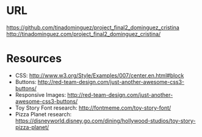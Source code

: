 # URL
https://github.com/tinadominguez/project_final2_dominguez_cristina
http://tinadominguez.com/project_final2_dominguez_cristina/

# Resources
* CSS: http://www.w3.org/Style/Examples/007/center.en.html#block
* Buttons: http://red-team-design.com/just-another-awesome-css3-buttons/
* Responsive Images: http://red-team-design.com/just-another-awesome-css3-buttons/
* Toy Story Font research: http://fontmeme.com/toy-story-font/
* Pizza Planet research: https://disneyworld.disney.go.com/dining/hollywood-studios/toy-story-pizza-planet/ 
